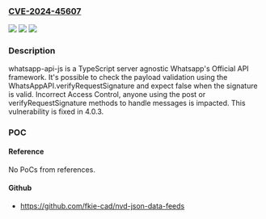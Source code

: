 ### [CVE-2024-45607](https://cve.mitre.org/cgi-bin/cvename.cgi?name=CVE-2024-45607)
![](https://img.shields.io/static/v1?label=Product&message=whatsapp-api-js&color=blue)
![](https://img.shields.io/static/v1?label=Version&message=%3D%20%3E%3D%204.0.0%2C%20%3C%204.0.3%20&color=brighgreen)
![](https://img.shields.io/static/v1?label=Vulnerability&message=CWE-347%3A%20Improper%20Verification%20of%20Cryptographic%20Signature&color=brighgreen)

### Description

whatsapp-api-js is a TypeScript server agnostic Whatsapp's Official API framework. It's possible to check the payload validation using the WhatsAppAPI.verifyRequestSignature and expect false when the signature is valid. Incorrect Access Control, anyone using the post or verifyRequestSignature methods to handle messages is impacted. This vulnerability is fixed in 4.0.3.

### POC

#### Reference
No PoCs from references.

#### Github
- https://github.com/fkie-cad/nvd-json-data-feeds

